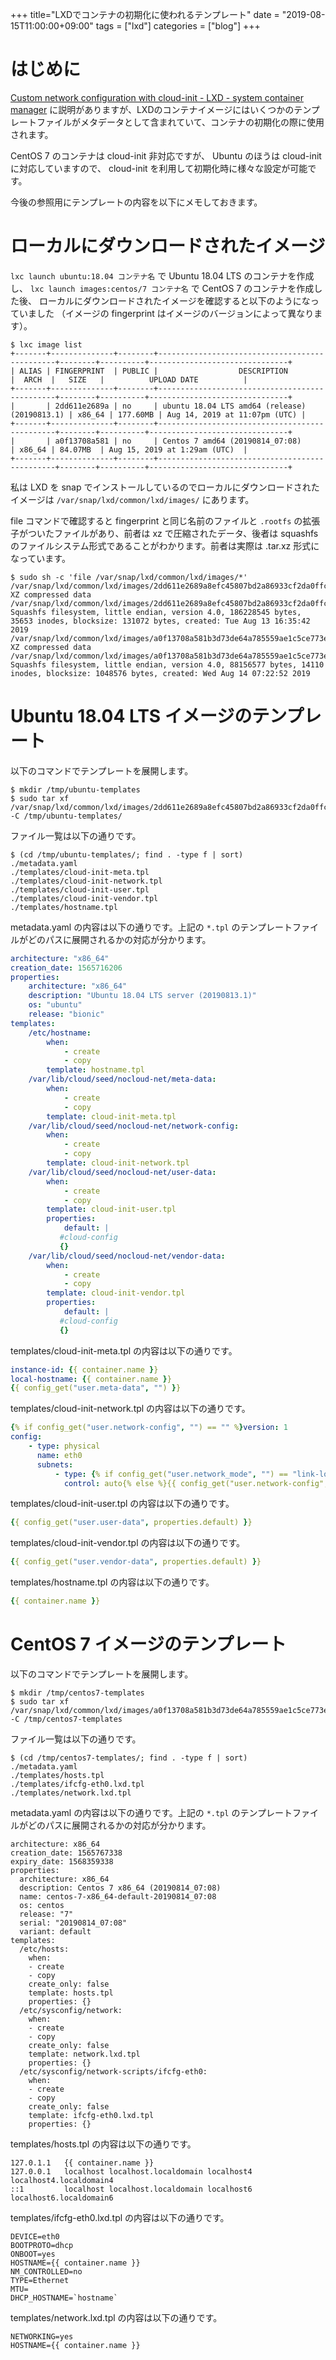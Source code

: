 +++
title="LXDでコンテナの初期化に使われるテンプレート"
date = "2019-08-15T11:00:00+09:00"
tags = ["lxd"]
categories = ["blog"]
+++


# はじめに

[Custom network configuration with cloud-init - LXD - system container manager](https://cloudinit.readthedocs.io/en/latest/topics/dir_layout.html) に説明がありますが、LXDのコンテナイメージにはいくつかのテンプレートファイルがメタデータとして含まれていて、コンテナの初期化の際に使用されます。

CentOS 7 のコンテナは cloud-init 非対応ですが、 Ubuntu のほうは cloud-init に対応していますので、 cloud-init を利用して初期化時に様々な設定が可能です。

今後の参照用にテンプレートの内容を以下にメモしておきます。

# ローカルにダウンロードされたイメージ

`lxc launch ubuntu:18.04 コンテナ名` で Ubuntu 18.04 LTS のコンテナを作成し、
`lxc launch images:centos/7 コンテナ名` で CentOS 7 のコンテナを作成した後、
ローカルにダウンロードされたイメージを確認すると以下のようになっていました
（イメージの fingerprint はイメージのバージョンによって異なります）。

```console
$ lxc image list
+-------+--------------+--------+-----------------------------------------------+--------+----------+-------------------------------+
| ALIAS | FINGERPRINT  | PUBLIC |                  DESCRIPTION                  |  ARCH  |   SIZE   |          UPLOAD DATE          |
+-------+--------------+--------+-----------------------------------------------+--------+----------+-------------------------------+
|       | 2dd611e2689a | no     | ubuntu 18.04 LTS amd64 (release) (20190813.1) | x86_64 | 177.60MB | Aug 14, 2019 at 11:07pm (UTC) |
+-------+--------------+--------+-----------------------------------------------+--------+----------+-------------------------------+
|       | a0f13708a581 | no     | Centos 7 amd64 (20190814_07:08)               | x86_64 | 84.07MB  | Aug 15, 2019 at 1:29am (UTC)  |
+-------+--------------+--------+-----------------------------------------------+--------+----------+-------------------------------+
```

私は LXD を snap でインストールしているのでローカルにダウンロードされたイメージは `/var/snap/lxd/common/lxd/images/` にあります。

file コマンドで確認すると fingerprint と同じ名前のファイルと `.rootfs` の拡張子がついたファイルがあり、前者は xz で圧縮されたデータ、後者は squashfs のファイルシステム形式であることがわかります。前者は実際は .tar.xz 形式になっています。

```console
$ sudo sh -c 'file /var/snap/lxd/common/lxd/images/*'
/var/snap/lxd/common/lxd/images/2dd611e2689a8efc45807bd2a86933cf2da0ffc768f57814724a73b5db499eac:        XZ compressed data
/var/snap/lxd/common/lxd/images/2dd611e2689a8efc45807bd2a86933cf2da0ffc768f57814724a73b5db499eac.rootfs: Squashfs filesystem, little endian, version 4.0, 186228545 bytes, 35653 inodes, blocksize: 131072 bytes, created: Tue Aug 13 16:35:42 2019
/var/snap/lxd/common/lxd/images/a0f13708a581b3d73de64a785559ae1c5ce773e4b7eb009eedb032563c851994:        XZ compressed data
/var/snap/lxd/common/lxd/images/a0f13708a581b3d73de64a785559ae1c5ce773e4b7eb009eedb032563c851994.rootfs: Squashfs filesystem, little endian, version 4.0, 88156577 bytes, 14110 inodes, blocksize: 1048576 bytes, created: Wed Aug 14 07:22:52 2019
```

# Ubuntu 18.04 LTS イメージのテンプレート

以下のコマンドでテンプレートを展開します。

```console
$ mkdir /tmp/ubuntu-templates
$ sudo tar xf /var/snap/lxd/common/lxd/images/2dd611e2689a8efc45807bd2a86933cf2da0ffc768f57814724a73b5db499eac -C /tmp/ubuntu-templates/
```

ファイル一覧は以下の通りです。

```console
$ (cd /tmp/ubuntu-templates/; find . -type f | sort)
./metadata.yaml
./templates/cloud-init-meta.tpl
./templates/cloud-init-network.tpl
./templates/cloud-init-user.tpl
./templates/cloud-init-vendor.tpl
./templates/hostname.tpl
```

metadata.yaml の内容は以下の通りです。上記の `*.tpl` のテンプレートファイルがどのパスに展開されるかの対応が分かります。

```yaml
architecture: "x86_64"
creation_date: 1565716206
properties:
    architecture: "x86_64"
    description: "Ubuntu 18.04 LTS server (20190813.1)"
    os: "ubuntu"
    release: "bionic"
templates:
    /etc/hostname:
        when:
            - create
            - copy
        template: hostname.tpl
    /var/lib/cloud/seed/nocloud-net/meta-data:
        when:
            - create
            - copy
        template: cloud-init-meta.tpl
    /var/lib/cloud/seed/nocloud-net/network-config:
        when:
            - create
            - copy
        template: cloud-init-network.tpl
    /var/lib/cloud/seed/nocloud-net/user-data:
        when:
            - create
            - copy
        template: cloud-init-user.tpl
        properties:
            default: |
     	   #cloud-config
     	   {}
    /var/lib/cloud/seed/nocloud-net/vendor-data:
        when:
            - create
            - copy
        template: cloud-init-vendor.tpl
        properties:
            default: |
     	   #cloud-config
     	   {}
```

templates/cloud-init-meta.tpl の内容は以下の通りです。

```yaml
instance-id: {{ container.name }}
local-hostname: {{ container.name }}
{{ config_get("user.meta-data", "") }}
```

templates/cloud-init-network.tpl の内容は以下の通りです。

```yaml
{% if config_get("user.network-config", "") == "" %}version: 1
config:
    - type: physical
      name: eth0
      subnets:
          - type: {% if config_get("user.network_mode", "") == "link-local" %}manual{% else %}dhcp{% endif %}
            control: auto{% else %}{{ config_get("user.network-config", "") }}{% endif %}
```

templates/cloud-init-user.tpl の内容は以下の通りです。

```yaml
{{ config_get("user.user-data", properties.default) }}
```

templates/cloud-init-vendor.tpl の内容は以下の通りです。

```yaml
{{ config_get("user.vendor-data", properties.default) }}
```

templates/hostname.tpl の内容は以下の通りです。

```yaml
{{ container.name }}
```

# CentOS 7 イメージのテンプレート

以下のコマンドでテンプレートを展開します。

```console
$ mkdir /tmp/centos7-templates
$ sudo tar xf /var/snap/lxd/common/lxd/images/a0f13708a581b3d73de64a785559ae1c5ce773e4b7eb009eedb032563c851994 -C /tmp/centos7-templates
```

ファイル一覧は以下の通りです。

```console
$ (cd /tmp/centos7-templates/; find . -type f | sort)
./metadata.yaml
./templates/hosts.tpl
./templates/ifcfg-eth0.lxd.tpl
./templates/network.lxd.tpl
```

metadata.yaml の内容は以下の通りです。上記の `*.tpl` のテンプレートファイルがどのパスに展開されるかの対応が分かります。

```console
architecture: x86_64
creation_date: 1565767338
expiry_date: 1568359338
properties:
  architecture: x86_64
  description: Centos 7 x86_64 (20190814_07:08)
  name: centos-7-x86_64-default-20190814_07:08
  os: centos
  release: "7"
  serial: "20190814_07:08"
  variant: default
templates:
  /etc/hosts:
    when:
    - create
    - copy
    create_only: false
    template: hosts.tpl
    properties: {}
  /etc/sysconfig/network:
    when:
    - create
    - copy
    create_only: false
    template: network.lxd.tpl
    properties: {}
  /etc/sysconfig/network-scripts/ifcfg-eth0:
    when:
    - create
    - copy
    create_only: false
    template: ifcfg-eth0.lxd.tpl
    properties: {}
```

templates/hosts.tpl の内容は以下の通りです。

```console
127.0.1.1	{{ container.name }}
127.0.0.1   localhost localhost.localdomain localhost4 localhost4.localdomain4
::1         localhost localhost.localdomain localhost6 localhost6.localdomain6
```

templates/ifcfg-eth0.lxd.tpl の内容は以下の通りです。

```console
DEVICE=eth0
BOOTPROTO=dhcp
ONBOOT=yes
HOSTNAME={{ container.name }}
NM_CONTROLLED=no
TYPE=Ethernet
MTU=
DHCP_HOSTNAME=`hostname`
```

templates/network.lxd.tpl の内容は以下の通りです。

```console
NETWORKING=yes
HOSTNAME={{ container.name }}
